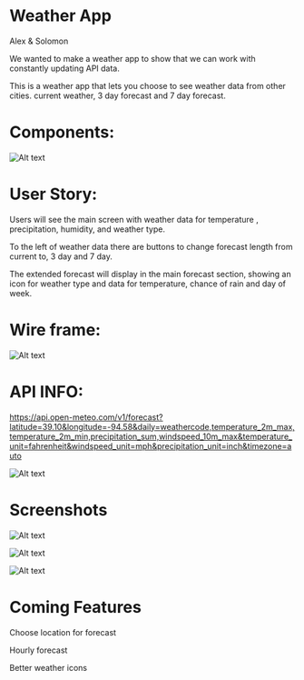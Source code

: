 # Weather App

Alex & Solomon

We wanted to make a weather app to show that we can work with constantly updating API data.

This is a weather app that lets you choose to see weather data from other cities.
current weather, 3 day forecast and 7 day forecast.

# Components:

![Alt text](https://i.imgur.com/2aeUagA.png)

# User Story:

Users will see the main screen with weather data for temperature , precipitation, humidity, and weather type.

To the left of weather data there are buttons to change forecast length from current to, 3 day and 7 day.

The extended forecast will display in the main forecast section, showing an icon for weather type and data for temperature, chance of rain and day of week.

# Wire frame:

![Alt text](https://i.imgur.com/0607WLS.jpg)

# API INFO:

https://api.open-meteo.com/v1/forecast?latitude=39.10&longitude=-94.58&daily=weathercode,temperature_2m_max,temperature_2m_min,precipitation_sum,windspeed_10m_max&temperature_unit=fahrenheit&windspeed_unit=mph&precipitation_unit=inch&timezone=auto

![Alt text](https://i.imgur.com/RSnHdlU.png)

# Screenshots

![Alt text](https://i.imgur.com/GjJW7Yl.png)

![Alt text](https://i.imgur.com/673XNrZ.png)

![Alt text](https://i.imgur.com/5eMANt5.png)

# Coming Features

Choose location for forecast

Hourly forecast

Better weather icons
